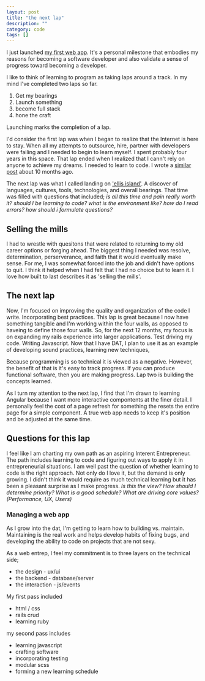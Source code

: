 ```yaml
---
layout: post
title: "the next lap"
description: ""
category: code
tags: []
---
```


I just launched [my first web app](http://www.destroyalltasks.com). It's a personal milestone that embodies my reasons for becoming a software developer and also validate a sense of progress toward becoming a developer.

I like to think of learning to program as taking laps around a track. In my mind I've completed two laps so far.

1. Get my bearings
2. Launch something
3. become full stack
4. hone the craft





Launching marks the completion of a lap.

I'd consider the first lap was when I began to realize that the Internet is here to stay. When all my attempts to outsource, hire, partner with developers were failing and I needed to begin to learn myself. I spent probably four years in this space. That lap ended when I realized that I cann't rely on anyone to achieve my dreams. I needed to learn to code. I wrote a [similar post](http://blog.woodalls.me/post/39145050426/what-is-web-development) about 10 months ago.

The next lap was what I called landing on ['ellis island'](http://blog.woodalls.me/post/33845811278/code-academy-is-my-ellis-island). A discover of languages, cultures, tools, technologies, and overall bearings. That time was filled with questions that included;  _is all this time and pain really worth it?_  _should I be learning to code?_  _what is the environment like?_  _how do I read errors?_  _how should i formulate questions?_

## Selling the mills
I had to wrestle with quesitons that were related to returning to my old career options or forging ahead. The biggest thing I needed was resolve, determination, perserverance, and faith that it would eventually make sense. For me, I was somewhat forced into the job and didn't have options to quit. I think it helped when I had felt that I had no choice but to learn it. I love how built to last describes it as 'selling the mills'.

## The next lap
Now, I'm focused on improving the quality and organization of the code I write. Incorporating best practices. This lap is great because I now have something tangible and I'm working within the four walls, as opposed to haveing to define those four walls. So, for the next 12 months, my focus is on expanding my rails experience into larger applications. Test driving my code. Writing Javascript. Now that I have DAT, I plan to use it as an example of developing sound practices, learning new techniques,

Because programming is so technical it is viewed as a negative. However, the benefit of that is it's easy to track progress. If you can produce functional software, then you are making progress. Lap two is building the concepts learned.

As I turn my attention to the next lap, I find that I'm drawn to learning Angular because I want more interactive compontents at the finer detail. I personally feel the cost of a page refresh for something the resets the entire page for a simple component. A true web app needs to keep it's position and be adjusted at the same time.

## Questions for this lap
I feel like I am charting my own path as an aspiring Interent Entrepreneur. The path includes learning to code and figuring out ways to apply it in entrepreneurial situations. I am well past the question of whether learning to code is the right approach. Not only do I love it, but the demand is only growing. I didn't think it would require as much technical learning but it has been a pleasant surprise as I make progress. _Is this the view?_ _How should I determine priority?_ _What is a good schedule?_ _What are driving core values? (Performance, UX, Users)_

### Managing a web app
As I grow into the dat, I'm getting to learn how to building vs. maintain. Maintaining is the real work and helps develop habits of fixing bugs, and developing the ability to code on projects that are not sexy.



As a web entrep, I feel my commitment is to three layers on the technical side;
- the design - ux/ui
- the backend - database/server
- the interaction - js/events

My first pass included
- html / css
- rails crud
- learning ruby

my second pass includes
- learning javascript
- crafting software
- incorporating testing
- modular scss
- forming a new learning schedule
